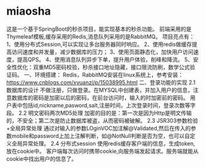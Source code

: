 # miaosha
这是一个基于SpringBoot的秒杀项目，能实现基本的秒杀功能。
前端采用的是Thymeleaf模板,缓存采用的Redis,消息队列采用的是RabbitMQ。
项目亮点有：
1、使用分布式Session,可以实现让多台服务器同时响应。
2、使用redis做缓存提高访问速度和并发量，减少数据库的压力；
3、使用页面静态化，加快用户访问速度，提高QPS。
4、使用消息队列异步下单，提升用户体验，削峰和降流。
5、安全性优化：双重MD5密码校验，秒杀接口地址隐藏，接口限流防刷，数学公式验证码。
一、环境搭建：
Redis，RabbitMQ安装在linux系统上，参考安装：https://www.cnblogs.com/xyuanzi/p/15038995.html
二、登录功能的实现
2.1 数据库的设计
    不做注册，只做登录。在MYSQL中创建表，并加入用户的信息，注意数据库的密码是加密以后的密码，在前台访问时，输入的时加密前的密码。
    用户表中包括id,nickname,pasword,salt,注册时间，上次登录时间，登录次数等字段。
2.2 明文密码两次MD5处理
    加密的目的是：第一次是因为Http是明文传输的，不安全；第二次是防止数据库被盗，从而密码被破解。
2.3 JSR303参数检验+全局异常处理
    通过对输入的参数LOginVOC加注解@Validated,然后在传入的参数mobile和password上加上注解判断，如@NotNull判断是否为空，也可以自定义全局异常处理。
2.4 分布式session
    使用redis缓存客户端的信息，生成token,放在cookie中。
    客户端每次访问时携带cookie,向服务端发起请求。服务端就能从cookie中找出用户的信息了。
   

